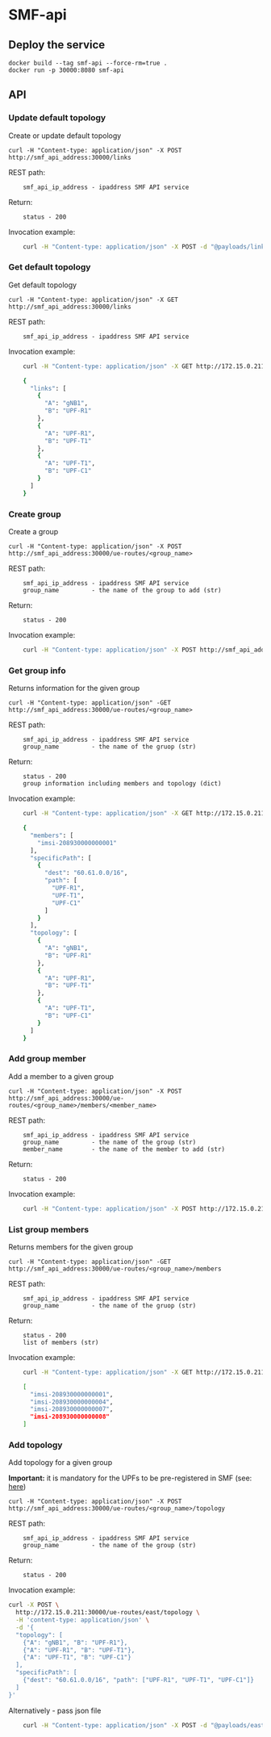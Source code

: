 # SMF-api

## Deploy the service

```
docker build --tag smf-api --force-rm=true .
docker run -p 30000:8080 smf-api
```

## API

### Update default topology

Create or update default topology

```
curl -H "Content-type: application/json" -X POST http://smf_api_address:30000/links
```

REST path:

```
    smf_api_ip_address - ipaddress SMF API service
```

Return:

```
    status - 200
```

Invocation example:

```bash
    curl -H "Content-type: application/json" -X POST -d "@payloads/links.json" http://172.15.0.211:30000/links
```

### Get default topology

Get default topology

```
curl -H "Content-type: application/json" -X GET http://smf_api_address:30000/links
```

REST path:

```
    smf_api_ip_address - ipaddress SMF API service
```

Invocation example:

```bash
    curl -H "Content-type: application/json" -X GET http://172.15.0.211:30000/links

    {
      "links": [
        {
          "A": "gNB1",
          "B": "UPF-R1"
        },
        {
          "A": "UPF-R1",
          "B": "UPF-T1"
        },
        {
          "A": "UPF-T1",
          "B": "UPF-C1"
        }
      ]
    }
```


### Create group

Create a group

```
curl -H "Content-type: application/json" -X POST http://smf_api_address:30000/ue-routes/<group_name>
```

REST path:

```
    smf_api_ip_address - ipaddress SMF API service
    group_name         - the name of the group to add (str)
```

Return:

```
    status - 200
```

Invocation example:

```bash
    curl -H "Content-type: application/json" -X POST http://smf_api_address:30000/ue-routes/east
```

### Get group info

Returns information for the given group

```
curl -H "Content-type: application/json" -GET http://smf_api_address:30000/ue-routes/<group_name>
```

REST path:

```
    smf_api_ip_address - ipaddress SMF API service
    group_name         - the name of the gruop (str)
```

Return:

```
    status - 200
    group information including members and topology (dict)
```

Invocation example:

```bash
    curl -H "Content-type: application/json" -X GET http://172.15.0.211:30000/ue-routes/east

    {
      "members": [
        "imsi-208930000000001"
      ],
      "specificPath": [
        {
          "dest": "60.61.0.0/16",
          "path": [
            "UPF-R1",
            "UPF-T1",
            "UPF-C1"
          ]
        }
      ],
      "topology": [
        {
          "A": "gNB1",
          "B": "UPF-R1"
        },
        {
          "A": "UPF-R1",
          "B": "UPF-T1"
        },
        {
          "A": "UPF-T1",
          "B": "UPF-C1"
        }
      ]
    }
```


### Add group member

Add a member to a given group

```
curl -H "Content-type: application/json" -X POST http://smf_api_address:30000/ue-routes/<group_name>/members/<member_name>
```

REST path:

```
    smf_api_ip_address - ipaddress SMF API service
    group_name         - the name of the group (str)
    member_name        - the name of the member to add (str)
```

Return:

```
    status - 200
```

Invocation example:

```bash
    curl -H "Content-type: application/json" -X POST http://172.15.0.211:30000/ue-routes/east/members/imsi-208930000000007
```


### List group members

Returns members for the given group

```
curl -H "Content-type: application/json" -GET http://smf_api_address:30000/ue-routes/<group_name>/members
```

REST path:

```
    smf_api_ip_address - ipaddress SMF API service
    group_name         - the name of the gruop (str)
```

Return:

```
    status - 200
    list of members (str)
```

Invocation example:

```bash
    curl -H "Content-type: application/json" -X GET http://172.15.0.211:30000/ue-routes/east/members

    [
      "imsi-208930000000001",
      "imsi-208930000000004",
      "imsi-208930000000007",
      "imsi-208930000000008"
    ]
```


### Add topology

Add topology for a given group

**Important:** it is mandatory for the UPFs to be pre-registered in SMF (see: [here](https://github.ibm.com/WEIT/free5gc-compose/blob/e0d4742-dynamic_load/config/smf/README.md))

```
curl -H "Content-type: application/json" -X POST http://smf_api_address:30000/ue-routes/<group_name>/topology
```

REST path:

```
    smf_api_ip_address - ipaddress SMF API service
    group_name         - the name of the group (str)
```

Return:

```
    status - 200
```

Invocation example:

```bash
curl -X POST \
  http://172.15.0.211:30000/ue-routes/east/topology \
  -H 'content-type: application/json' \
  -d '{
  "topology": [
    {"A": "gNB1", "B": "UPF-R1"},
    {"A": "UPF-R1", "B": "UPF-T1"},
    {"A": "UPF-T1", "B": "UPF-C1"}
  ],
  "specificPath": [
    {"dest": "60.61.0.0/16", "path": ["UPF-R1", "UPF-T1", "UPF-C1"]}
  ]
}'
```

Alternatively - pass json file

```bash
    curl -H "Content-type: application/json" -X POST -d "@payloads/east-topology.json" http://172.15.0.211:30000/ue-routes/east/topology
```
